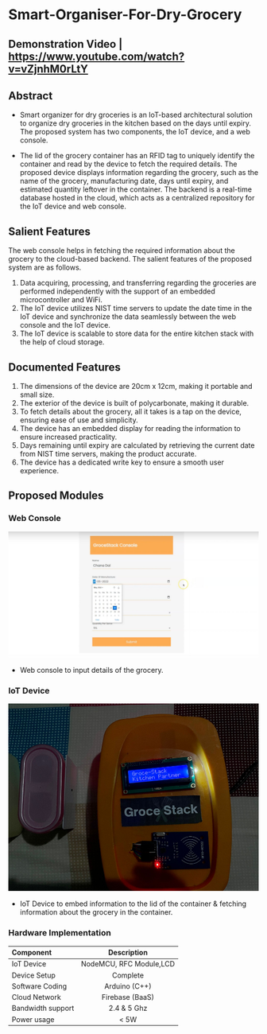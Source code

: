 # Smart-Organiser-For-Dry-Grocery

## Demonstration Video | https://www.youtube.com/watch?v=vZjnhM0rLtY

## Abstract

- Smart organizer for dry groceries is an IoT-based architectural solution to organize dry groceries in the kitchen based on the days until expiry. The proposed system has two components, the IoT device, and a web console.

- The lid of the grocery container has an RFID tag to uniquely identify the container and read by the device to fetch the required details. The proposed device displays information regarding the grocery, such as the name of the grocery, manufacturing date, days until expiry, and estimated quantity leftover in the container. The backend is a real-time database hosted in the cloud, which acts as a centralized repository for the IoT device and web console.

## Salient Features

The web console helps in fetching the required information about the grocery to the cloud-based backend. The salient features of the proposed system are as follows.

1. Data acquiring, processing, and transferring regarding the groceries are performed independently with the support of an embedded microcontroller and WiFi.
2. The IoT device utilizes NIST time servers to update the date time in the IoT device and synchronize the data seamlessly between the web console and the IoT device.
3. The IoT device is scalable to store data for the entire kitchen stack with the help of cloud storage.

## Documented Features

1. The dimensions of the device are 20cm x 12cm, making it portable and small size.
2. The exterior of the device is built of polycarbonate, making it durable.
3. To fetch details about the grocery, all it takes is a tap on the device, ensuring ease of
   use and simplicity.
4. The device has an embedded display for reading the information to ensure increased
   practicality.
5. Days remaining until expiry are calculated by retrieving the current date from NIST
   time servers, making the product accurate.
6. The device has a dedicated write key to ensure a smooth user experience.

## Proposed Modules

### Web Console

![WC](./Media-Assets/Web-Console.png "WC")

- Web console to input details of the grocery.

### IoT Device

![IoT](./Media-Assets/IoT%20Product.png "IoT")

- IoT Device to embed information to the lid of the container & fetching information
  about the grocery in the container.

### Hardware Implementation

| Component         |       Description       |
| :---------------- | :---------------------: |
| IoT Device        | NodeMCU, RFC Module,LCD |
| Device Setup      |        Complete         |
| Software Coding   |      Arduino (C++)      |
| Cloud Network     |     Firebase (BaaS)     |
| Bandwidth support |       2.4 & 5 Ghz       |
| Power usage       |          < 5W           |

